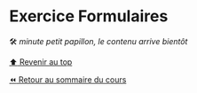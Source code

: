 <!-- omit in toc -->
# Exercice Formulaires

:hammer_and_wrench: *minute petit papillon, le contenu arrive bientôt*

[:arrow_up: Revenir au top](#table-des-matières)

[:rewind: Retour au sommaire du cours](./README.md#table-des-matières)

